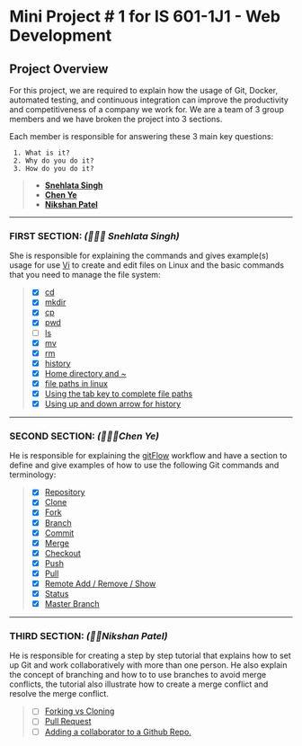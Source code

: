 # **Mini Project # 1 for IS 601-1J1 - Web Development** #

## **Project Overview**

For this project, we are required to explain how the usage of Git, Docker, automated testing, and continuous integration can improve the productivity and competitiveness of a company we work for. We are a team of 3 group members and we have broken the project into 3 sections. 

Each member is responsible for answering these 3 main key questions:

     1. What is it?
     2. Why do you do it?
     3. How do you do it?

> - [**Snehlata Singh**](/README.md#first-section--snehlata-singh)
> - [**Chen Ye**](/README.md#second-section-%EF%B8%8Fchen-ye)
> - [**Nikshan Patel**](/README.md#third-section-nikshan-patel)

---

### FIRST SECTION: *(👩🏽‍🦰 Snehlata Singh)* 
She is responsible for explaining the commands and gives example(s) usage for use  [Vi](https://en.wikipedia.org/wiki/Vi)  to create and edit files on Linux and the basic commands that you need to manage the file system:

>- [x] [cd](/command_cd.md)   
>- [x] [mkdir](/command_mkdir.md)
>- [x] [cp](/command_cp.md)
>- [x] [pwd](/command_pwd.md)
>- [ ] [ls](/)
>- [x] [mv](/command_mv.md)
>- [x] [rm](/command_rm.md)
>- [x] [history](/command_history.md)
>- [x] [Home directory and ~](/command_homedir.md)
>- [x] [file paths in linux](/command_filepath.md)
>- [x] [Using the tab key to complete file paths](/command_tabkey.md)
>- [x] [Using up and down arrow for history](/command_updownarrow.md)
---
### SECOND SECTION: *(🙍🏻‍♂️Chen Ye)*  
He is responsible for explaining the [gitFlow](https://datasift.github.io/gitflow/IntroducingGitFlow.html)  workflow and have a section to define and give examples of how to use the following Git commands and terminology:

>- [x] [Repository](/repository.md)
>- [x] [Clone](/clone.md)
>- [x] [Fork](/fork.md)
>- [x] [Branch](/branch.md)
>- [x] [Commit](/commit.md)
>- [x] [Merge](/merge.md)
>- [x] [Checkout](/checkout.md)
>- [x] [Push](/push.md)
>- [x] [Pull](/pull.md)
>- [x] [Remote Add / Remove / Show](/remote.md)
>- [x] [Status](/status.md)
>- [x] [Master Branch](/master_branch.md)

---
### THIRD SECTION: *(🧔🏽Nikshan Patel)*  
He is responsible for creating a step by step tutorial that explains how to set up Git and work collaboratively with more than one person. He also explain the concept of branching and how to to use branches to avoid merge conflicts, the tutorial also illustrate how to create a merge conflict and resolve the merge conflict.

>- [ ] [Forking vs Cloning](/)
>- [ ] [Pull Request](/)
>- [ ] [Adding a collaborator to a Github Repo.](/)
